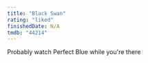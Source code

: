 ```yaml
---
title: "Black Swan"
rating: "liked"
finishedDate: N/A
tmdb: "44214"
---
```


Probably watch Perfect Blue while you're there
